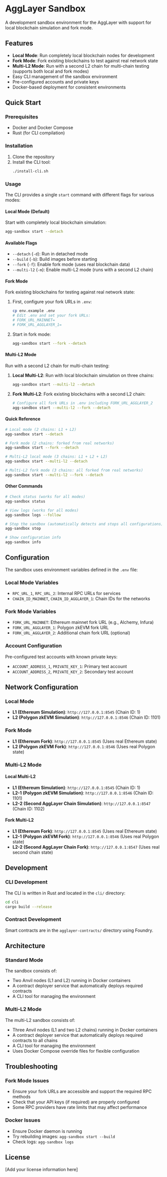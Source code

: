 # AggLayer Sandbox

A development sandbox environment for the AggLayer with support for local blockchain simulation and fork mode.

## Features

- **Local Mode**: Run completely local blockchain nodes for development
- **Fork Mode**: Fork existing blockchains to test against real network state
- **Multi-L2 Mode**: Run with a second L2 chain for multi-chain testing (supports both local and fork modes)
- Easy CLI management of the sandbox environment
- Pre-configured accounts and private keys
- Docker-based deployment for consistent environments

## Quick Start

### Prerequisites

- Docker and Docker Compose
- Rust (for CLI compilation)

### Installation

1. Clone the repository
2. Install the CLI tool:
   ```bash
   ./install-cli.sh
   ```

### Usage

The CLI provides a single `start` command with different flags for various modes:

#### Local Mode (Default)
Start with completely local blockchain simulation:
```bash
agg-sandbox start --detach
```

#### Available Flags
- `--detach` (`-d`): Run in detached mode
- `--build` (`-b`): Build images before starting  
- `--fork` (`-f`): Enable fork mode (uses real blockchain data)
- `--multi-l2` (`-m`): Enable multi-L2 mode (runs with a second L2 chain)

#### Fork Mode
Fork existing blockchains for testing against real network state:

1. First, configure your fork URLs in `.env`:
   ```bash
   cp env.example .env
   # Edit .env and set your fork URLs:
   # FORK_URL_MAINNET=
   # FORK_URL_AGGLAYER_1=
   ```

2. Start in fork mode:
   ```bash
   agg-sandbox start --fork --detach
   ```

#### Multi-L2 Mode
Run with a second L2 chain for multi-chain testing:

1. **Local Multi-L2**: Run with local blockchain simulation on three chains:
   ```bash
   agg-sandbox start --multi-l2 --detach
   ```

2. **Fork Multi-L2**: Fork existing blockchains with a second L2 chain:
   ```bash
   # Configure all fork URLs in .env including FORK_URL_AGGLAYER_2
   agg-sandbox start --multi-l2 --fork --detach
   ```

#### Quick Reference
```bash
# Local mode (2 chains: L1 + L2)
agg-sandbox start --detach

# Fork mode (2 chains: forked from real networks)  
agg-sandbox start --fork --detach

# Multi-L2 local mode (3 chains: L1 + L2 + L2)
agg-sandbox start --multi-l2 --detach

# Multi-L2 fork mode (3 chains: all forked from real networks)
agg-sandbox start --multi-l2 --fork --detach
```

#### Other Commands
```bash
# Check status (works for all modes)
agg-sandbox status

# View logs (works for all modes)
agg-sandbox logs --follow

# Stop the sandbox (automatically detects and stops all configurations)
agg-sandbox stop

# Show configuration info
agg-sandbox info
```

## Configuration

The sandbox uses environment variables defined in the `.env` file:

### Local Mode Variables
- `RPC_URL_1`, `RPC_URL_2`: Internal RPC URLs for services
- `CHAIN_ID_MAINNET`, `CHAIN_ID_AGGLAYER_1`: Chain IDs for the networks

### Fork Mode Variables
- `FORK_URL_MAINNET`: Ethereum mainnet fork URL (e.g., Alchemy, Infura)
- `FORK_URL_AGGLAYER_1`: Polygon zkEVM fork URL
- `FORK_URL_AGGLAYER_2`: Additional chain fork URL (optional)

### Account Configuration
Pre-configured test accounts with known private keys:
- `ACCOUNT_ADDRESS_1`, `PRIVATE_KEY_1`: Primary test account
- `ACCOUNT_ADDRESS_2`, `PRIVATE_KEY_2`: Secondary test account

## Network Configuration

### Local Mode
- **L1 (Ethereum Simulation)**: `http://127.0.0.1:8545` (Chain ID: 1)
- **L2 (Polygon zkEVM Simulation)**: `http://127.0.0.1:8546` (Chain ID: 1101)

### Fork Mode
- **L1 (Ethereum Fork)**: `http://127.0.0.1:8545` (Uses real Ethereum state)
- **L2 (Polygon zkEVM Fork)**: `http://127.0.0.1:8546` (Uses real Polygon state)

### Multi-L2 Mode
#### Local Multi-L2
- **L1 (Ethereum Simulation)**: `http://127.0.0.1:8545` (Chain ID: 1)
- **L2-1 (Polygon zkEVM Simulation)**: `http://127.0.0.1:8546` (Chain ID: 1101)
- **L2-2 (Second AggLayer Chain Simulation)**: `http://127.0.0.1:8547` (Chain ID: 1102)

#### Fork Multi-L2
- **L1 (Ethereum Fork)**: `http://127.0.0.1:8545` (Uses real Ethereum state)
- **L2-1 (Polygon zkEVM Fork)**: `http://127.0.0.1:8546` (Uses real Polygon state)
- **L2-2 (Second AggLayer Chain Fork)**: `http://127.0.0.1:8547` (Uses real second chain state)

## Development

### CLI Development
The CLI is written in Rust and located in the `cli/` directory:

```bash
cd cli
cargo build --release
```

### Contract Development
Smart contracts are in the `agglayer-contracts/` directory using Foundry.

## Architecture

### Standard Mode
The sandbox consists of:
- Two Anvil nodes (L1 and L2) running in Docker containers
- A contract deployer service that automatically deploys required contracts
- A CLI tool for managing the environment

### Multi-L2 Mode
The multi-L2 sandbox consists of:
- Three Anvil nodes (L1 and two L2 chains) running in Docker containers
- A contract deployer service that automatically deploys required contracts to all chains
- A CLI tool for managing the environment
- Uses Docker Compose override files for flexible configuration

## Troubleshooting

### Fork Mode Issues
- Ensure your fork URLs are accessible and support the required RPC methods
- Check that your API keys (if required) are properly configured
- Some RPC providers have rate limits that may affect performance

### Docker Issues
- Ensure Docker daemon is running
- Try rebuilding images: `agg-sandbox start --build`
- Check logs: `agg-sandbox logs`

## License

[Add your license information here]
